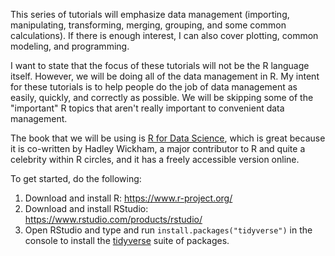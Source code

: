This series of tutorials will emphasize data management (importing, manipulating, transforming, merging, grouping, and some common calculations). If there is enough interest, I can also cover plotting, common modeling, and programming. 

I want to state that the focus of these tutorials will not be the R language itself. However, we will be doing all of the data management in R. My intent for these tutorials is to help people do the job of data management as easily, quickly, and correctly as possible. We will be skipping some of the "important" R topics that aren't really important to convenient data management.

The book that we will be using is [R for Data Science](http://r4ds.had.co.nz/), which is great because it is co-written by Hadley Wickham, a major contributor to R and quite a celebrity within R circles, and it has a freely accessible version online.

To get started, do the following:
1. Download and install R: https://www.r-project.org/
2. Download and install RStudio: https://www.rstudio.com/products/rstudio/
3. Open RStudio and type and run `install.packages("tidyverse")` in the console to install the [tidyverse](https://www.tidyverse.org/) suite of packages.
